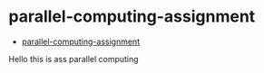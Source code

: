 # parallel-computing-assignment

<!--toc:start-->
- [parallel-computing-assignment](#parallel-computing-assignment)
<!--toc:end-->

Hello this is ass parallel computing
